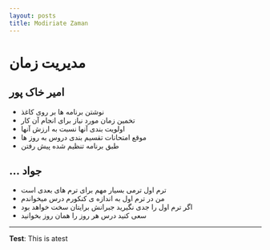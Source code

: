 ```yaml
---
layout: posts
title: Modiriate Zaman
---
```


# مدیریت زمان



## امیر خاک پور

- نوشتن برنامه ها بر روی کاغذ 
- تخمین زمان مورد نیاز برای انجام آن کار
- اولویت بندی آنها نسبت به ارزش آنها
- موقع امتحانات تقسیم بندی دروس به روز ها 
- طبق برنامه تنظیم شده پیش رفتن 

## ... جواد 

- ترم اول ترمی بسیار مهم برای ترم های بعدی است
- من در ترم اول به اندازه ی کنکورم درس میخواندم
- اگر ترم اول را جدی نگیرید جبرانش برایتان سخت خواهد بود
- سعی کنید درس هر روز را همان روز بخوانید

---
**Test**: This is atest
